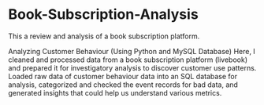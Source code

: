 # Book-Subscription-Analysis
This a review and analysis of a book subscription platform.

Analyzing Customer Behaviour (Using Python and MySQL Database)
Here, I cleaned and processed data from a book subscription platform (livebook) and
prepared it for investigatory analysis to discover customer use patterns. Loaded raw data
of customer behaviour data into an SQL database for analysis, categorized and checked the event
records for bad data, and generated insights that could help us understand various metrics.

